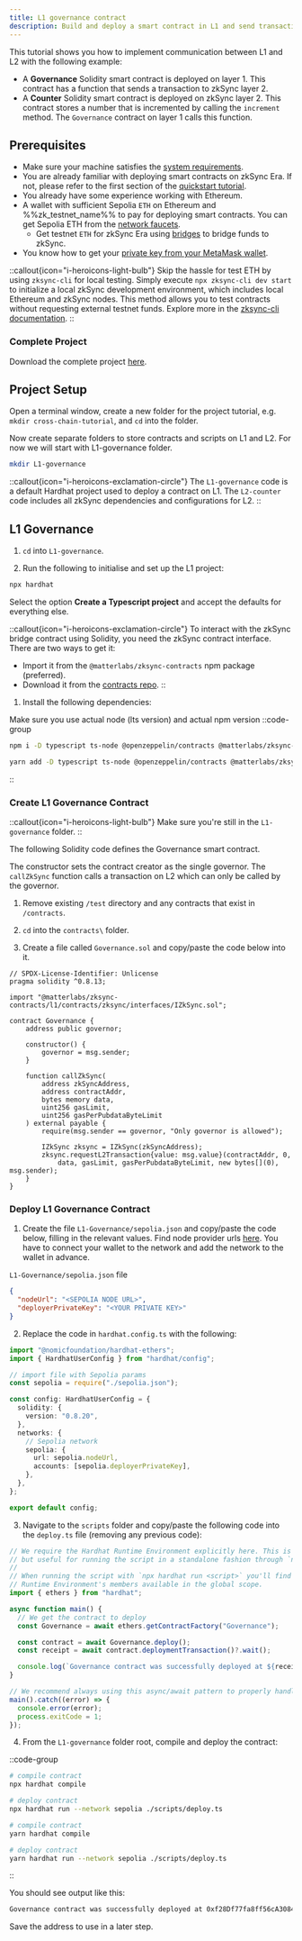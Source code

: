 ```yaml
---
title: L1 governance contract
description: Build and deploy a smart contract in L1 and send transactions that update the state of a contract in zkSync.
---
```


This tutorial shows you how to implement communication between L1 and L2 with the following example:

- A **Governance** Solidity smart contract is deployed on layer 1. This contract has a function that sends a transaction
  to zkSync layer 2.
- A **Counter** Solidity smart contract is deployed on zkSync layer 2. This contract stores a number that is incremented
  by calling the `increment` method. The `Governance` contract on layer 1 calls this function.

## Prerequisites

- Make sure your machine satisfies the [system
  requirements](https://github.com/matter-labs/era-compiler-solidity/tree/main#system-requirements).
- You are already familiar with deploying smart contracts on zkSync Era.
  If not, please refer to the first section of the [quickstart tutorial](https://docs.zksync.io/build/quick-start).
- You already have some experience working with Ethereum.
- A wallet with sufficient Sepolia `ETH` on Ethereum and %%zk_testnet_name%% to pay for deploying smart
  contracts. You can get Sepolia ETH from the [network faucets](../../tooling/network-faucets.md).
  - Get testnet `ETH` for zkSync Era using [bridges](https://zksync.io/explore#bridges) to bridge funds to zkSync.
- You know how to get your [private key from your MetaMask
  wallet](https://support.metamask.io/hc/en-us/articles/360015289632-How-to-export-an-account-s-private-key).

::callout{icon="i-heroicons-light-bulb"} Skip the hassle for test ETH by using `zksync-cli` for local testing. Simply
execute `npx zksync-cli dev start` to initialize a local zkSync development environment, which includes local Ethereum
and zkSync nodes. This method allows you to test contracts without requesting external testnet funds. Explore more in
the [zksync-cli documentation](../../tooling/zksync-cli/getting-started.md). ::

### Complete Project

Download the complete project [here](https://github.com/matter-labs/tutorials/tree/main/cross-chain).

## Project Setup

Open a terminal window, create a new folder for the project tutorial, e.g. `mkdir cross-chain-tutorial`, and `cd` into
the folder.

Now create separate folders to store contracts and scripts on L1 and L2. For now we will start with L1-governance
folder.

```sh
mkdir L1-governance
```

::callout{icon="i-heroicons-exclamation-circle"} The `L1-governance` code is a default Hardhat project used to deploy a
contract on L1. The `L2-counter` code includes all zkSync dependencies and configurations for L2. ::

## L1 Governance

1. `cd` into `L1-governance`.

2. Run the following to initialise and set up the L1 project:

```sh
npx hardhat
```

Select the option **Create a Typescript project** and accept the defaults for everything else.

::callout{icon="i-heroicons-exclamation-circle"} To interact with the zkSync bridge contract using Solidity, you need
the zkSync contract interface. There are two ways to get it:

- Import it from the `@matterlabs/zksync-contracts` npm package (preferred).
- Download it from the [contracts repo](https://github.com/matter-labs/era-contracts). ::

1. Install the following dependencies:

Make sure you use actual node (lts version) and actual npm version ::code-group

```bash [npm]
npm i -D typescript ts-node @openzeppelin/contracts @matterlabs/zksync-contracts @nomicfoundation/hardhat-ethers @typechain/ethers-v6 @typechain/hardhat typechain ethers
```

```bash [yarn]
yarn add -D typescript ts-node @openzeppelin/contracts @matterlabs/zksync-contracts @nomicfoundation/hardhat-ethers @typechain/ethers-v6 @typechain/hardhat typechain ethers
```

::

### Create L1 Governance Contract

::callout{icon="i-heroicons-light-bulb"} Make sure you're still in the `L1-governance` folder. ::

The following Solidity code defines the Governance smart contract.

The constructor sets the contract creator as the single governor. The `callZkSync` function calls a transaction on L2
which can only be called by the governor.

1. Remove existing `/test` directory and any contracts that exist in `/contracts`.

2. `cd` into the `contracts\` folder.

3. Create a file called `Governance.sol` and copy/paste the code below into it.

```solidity
// SPDX-License-Identifier: Unlicense
pragma solidity ^0.8.13;

import "@matterlabs/zksync-contracts/l1/contracts/zksync/interfaces/IZkSync.sol";

contract Governance {
    address public governor;

    constructor() {
        governor = msg.sender;
    }

    function callZkSync(
        address zkSyncAddress,
        address contractAddr,
        bytes memory data,
        uint256 gasLimit,
        uint256 gasPerPubdataByteLimit
    ) external payable {
        require(msg.sender == governor, "Only governor is allowed");

        IZkSync zksync = IZkSync(zkSyncAddress);
        zksync.requestL2Transaction{value: msg.value}(contractAddr, 0,
            data, gasLimit, gasPerPubdataByteLimit, new bytes[](0), msg.sender);
    }
}
```

### Deploy L1 Governance Contract

1. Create the file `L1-Governance/sepolia.json` and copy/paste the code below, filling in the relevant values. Find node
   provider urls [here](https://chainlist.org/chain/11155111). You have to connect your wallet to the network and add
   the network to the wallet in advance.

`L1-Governance/sepolia.json` file

```json
{
  "nodeUrl": "<SEPOLIA NODE URL>",
  "deployerPrivateKey": "<YOUR PRIVATE KEY>"
}
```

2. Replace the code in `hardhat.config.ts` with the following:

```ts
import "@nomicfoundation/hardhat-ethers";
import { HardhatUserConfig } from "hardhat/config";

// import file with Sepolia params
const sepolia = require("./sepolia.json");

const config: HardhatUserConfig = {
  solidity: {
    version: "0.8.20",
  },
  networks: {
    // Sepolia network
    sepolia: {
      url: sepolia.nodeUrl,
      accounts: [sepolia.deployerPrivateKey],
    },
  },
};

export default config;
```

3. Navigate to the `scripts` folder and copy/paste the following code into the `deploy.ts` file (removing any previous
   code):

```ts
// We require the Hardhat Runtime Environment explicitly here. This is optional
// but useful for running the script in a standalone fashion through `node <script>`.
//
// When running the script with `npx hardhat run <script>` you'll find the Hardhat
// Runtime Environment's members available in the global scope.
import { ethers } from "hardhat";

async function main() {
  // We get the contract to deploy
  const Governance = await ethers.getContractFactory("Governance");

  const contract = await Governance.deploy();
  const receipt = await contract.deploymentTransaction()?.wait();

  console.log(`Governance contract was successfully deployed at ${receipt?.contractAddress}`);
}

// We recommend always using this async/await pattern to properly handle errors.
main().catch((error) => {
  console.error(error);
  process.exitCode = 1;
});
```

4. From the `L1-governance` folder root, compile and deploy the contract:

::code-group

```sh [npm]
# compile contract
npx hardhat compile

# deploy contract
npx hardhat run --network sepolia ./scripts/deploy.ts
```

```sh [yarn]
# compile contract
yarn hardhat compile

# deploy contract
yarn hardhat run --network sepolia ./scripts/deploy.ts
```

::

You should see output like this:

```sh
Governance contract was successfully deployed at 0xf28Df77fa8ff56cA3084bd11c1CAF5033A7b8C4A
```

Save the address to use in a later step.
